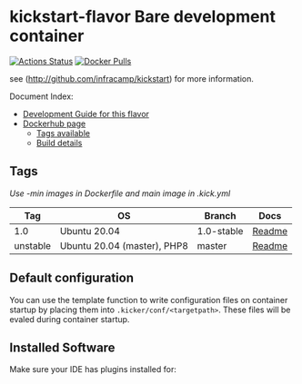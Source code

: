 
# kickstart-flavor Bare development container

[![Actions Status](https://github.com/nfra-project/kickstart-flavor-bare/workflows/test/badge.svg)](https://github.com/nfra-project/kickstart-flavor-bare/actions)
[![Docker Pulls](https://img.shields.io/docker/pulls/nfra/kickstart-flavor-bare.svg)](https://github.com/nfra-project/kickstart-flavor-bare)

see (http://github.com/infracamp/kickstart) for more information.

Document Index:

- [Development Guide for this flavor](DEVELOPMENT.md)
- [Dockerhub page](https://hub.docker.com/r/nfra/kickstart-flavor-bare/)
    - [Tags available](https://hub.docker.com/r/nfra/kickstart-flavor-bare/tags/)
    - [Build details](https://hub.docker.com/r/nfra/kickstart-flavor-bare/builds/)


## Tags

*Use -min images in Dockerfile and main image in .kick.yml*

| Tag         | OS                            | Branch     | Docs |
|-------------|-------------------------------|------------|------|
| 1.0         | Ubuntu 20.04                  | 1.0-stable | [Readme](https://github.com/nfra-project/kickstart-flavor-bare/tree/1.0-stable) |
| unstable    | Ubuntu 20.04 (master), PHP8   | master     | [Readme](https://github.com/nfra-project/kickstart-flavor-bare/) |


## Default configuration

You can use the template function to write configuration files on container startup by placing them
into `.kicker/conf/<targetpath>`. These files will be evaled during container startup.

## Installed Software

Make sure your IDE has plugins installed for:

